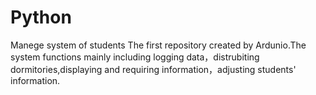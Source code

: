 # Python
Manege system of students
The first repository created by Ardunio.The system functions mainly including logging data，distrubiting dormitories,displaying and requiring information，adjusting students' information.
